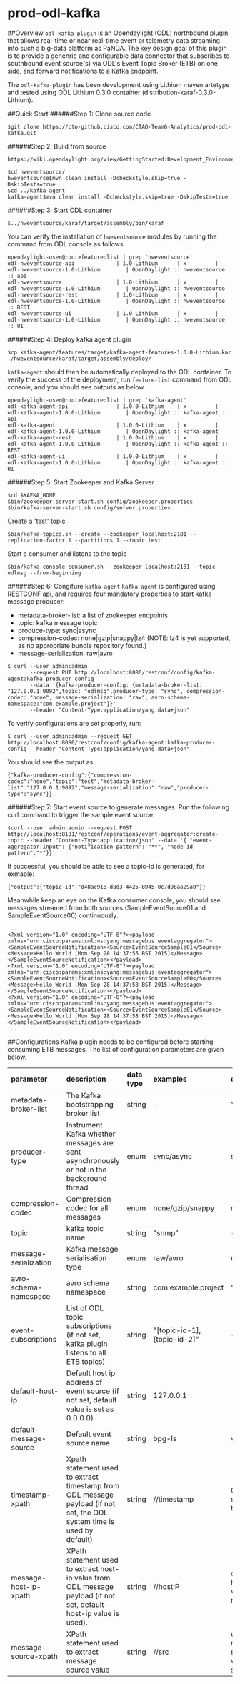 # prod-odl-kafka
##Overview
`odl-kafka-plugin` is an Opendaylight (ODL)  northbound plugin that allows real-time or near real-time event or telemetry data streaming into such a big-data platform as PaNDA. The key design goal of this plugin is to provide a genenric and configurable data connector that subscribes to southbound event source(s) via ODL's Event Topic Broker (ETB) on one side, and forward notifications to a Kafka endpoint.

The `odl-kafka-plugin` has been development using Lithium maven artetype and tested using ODL Lithium 0.3.0 container (distribution-karaf-0.3.0-Lithium). 

##Quick Start
######Step 1: Clone source code
```
$git clone https://cto-github.cisco.com/CTAO-Team6-Analytics/prod-odl-kafka.git
```

######Step 2: Build from source

```
https://wiki.opendaylight.org/view/GettingStarted:Development_Environment_Setup#Edit_your_.7E.2F.m2.2Fsettings.xml
```

```
$cd hweventsource/
hweventsource$mvn clean install -Dcheckstyle.skip=true -DskipTests=true
$cd ../kafka-agent 
kafka-agent$mvn clean install -Dcheckstyle.skip=true -DskipTests=true
```
######Step 3: Start ODL container
```
$../hweventsource/karaf/target/assembly/bin/karaf
```
You can verify the installation of `hweventsource` modules by running the command from ODL console as follows:
```
opendaylight-user@root>feature:list | grep 'hweventsource'
odl-hweventsource-api             | 1.0-Lithium      | x         | odl-hweventsource-1.0-Lithium        | OpenDaylight :: hweventsource :: api              
odl-hweventsource                 | 1.0-Lithium      | x         | odl-hweventsource-1.0-Lithium        | OpenDaylight :: hweventsource                     
odl-hweventsource-rest            | 1.0-Lithium      | x         | odl-hweventsource-1.0-Lithium        | OpenDaylight :: hweventsource :: REST             
odl-hweventsource-ui              | 1.0-Lithium      | x         | odl-hweventsource-1.0-Lithium        | OpenDaylight :: hweventsource :: UI               
```
######Step 4: Deploy kafka agent plugin
```
$cp kafka-agent/features/target/kafka-agent-features-1.0.0-Lithium.kar ./hweventsource/karaf/target/assembly/deploy/
```

`kafka-agent` should then be automatically deployed to the ODL container. To verify the success of the deployment, run `feature-list` command from ODL console, and you should see outputs as below.

```
opendaylight-user@root>feature:list | grep 'kafka-agent'
odl-kafka-agent-api               | 1.0.0-Lithium    | x         | odl-kafka-agent-1.0.0-Lithium        | OpenDaylight :: kafka-agent :: api                
odl-kafka-agent                   | 1.0.0-Lithium    | x         | odl-kafka-agent-1.0.0-Lithium        | OpenDaylight :: kafka-agent                       
odl-kafka-agent-rest              | 1.0.0-Lithium    | x         | odl-kafka-agent-1.0.0-Lithium        | OpenDaylight :: kafka-agent :: REST               
odl-kafka-agent-ui                | 1.0.0-Lithium    | x         | odl-kafka-agent-1.0.0-Lithium        | OpenDaylight :: kafka-agent :: UI 
```
######Step 5: Start Zookeeper and Kafka Server
```
$cd $KAFKA_HOME
$bin/zookeeper-server-start.sh config/zookeeper.properties
$bin/kafka-server-start.sh config/server.properties
```
Create a 'test' topic
```
$bin/kafka-topics.sh --create --zookeeper localhost:2181 --replication-factor 1 --partitions 1 --topic test
```
Start a consumer and listens to the topic
```
$bin/kafka-console-consumer.sh --zookeeper localhost:2181 --topic odlmsg --from-beginning
```
######Step 6: Congifure `kafka-agent`
`kafka-agent` is configured using RESTCONF api, and requires four mandatory properties to start kafka message producer:
 * metadata-broker-list: a list of zookeeper endpoints
 * topic: kafka message topic
 * produce-type: sync|async
 * compression-codec: none|gzip|snappy|lz4 (NOTE: lz4 is yet supported, as no appropriate bundle repository found.)
 * message-serialization: raw|avro

```
$ curl --user admin:admin 
       --request PUT http://localhost:8080/restconf/config/kafka-agent:kafka-producer-config 
       --data '{kafka-producer-config: {metadata-broker-list: "127.0.0.1:9092",topic: "odlmsg",producer-type: "sync", compression-codec: "none", message-serialization: "raw", avro-schema-namespace:"com.example.project"}}' 
       --header "Content-Type:application/yang.data+json"
```
To verify configurations are set properly, run:

```
$ curl --user admin:admin --request GET http://localhost:8080/restconf/config/kafka-agent:kafka-producer-config --header "Content-Type:application/yang.data+json"
```
You should see the output as:

```
{"kafka-producer-config":{"compression-codec":"none","topic":"test","metadata-broker-list":"127.0.0.1:9092","message-serialization":"raw","producer-type":"sync"}}
```

######Step 7: Start event source to generate messages.
Run the following curl command to trigger the sample event source. 
```
$curl --user admin:admin --request POST http://localhost:8181/restconf/operations/event-aggregator:create-topic --header "Content-Type:application/json" --data '{ "event-aggregator:input": {"notification-pattern": "**", "node-id-pattern":"*"}}'
```
If successful, you should be able to see a topic-id is generated, for exmaple:
```
{"output":{"topic-id":"d48ac918-d8d3-4425-8945-0c7d98aa29a0"}}
```

Meanwhile keep an eye on the Kafka consumer console, you should see messages streamed from both sources (SampleEventSource01 and SampleEventSource00) continuously. 

```
...
<?xml version="1.0" encoding="UTF-8"?><payload xmlns="urn:cisco:params:xml:ns:yang:messagebus:eventaggregator"><SampleEventSourceNotification><Source>EventSourceSample01</Source><Message>Hello World [Mon Sep 28 14:37:55 BST 2015]</Message></SampleEventSourceNotification></payload>
<?xml version="1.0" encoding="UTF-8"?><payload xmlns="urn:cisco:params:xml:ns:yang:messagebus:eventaggregator"><SampleEventSourceNotification><Source>EventSourceSample00</Source><Message>Hello World [Mon Sep 28 14:37:58 BST 2015]</Message></SampleEventSourceNotification></payload>
<?xml version="1.0" encoding="UTF-8"?><payload xmlns="urn:cisco:params:xml:ns:yang:messagebus:eventaggregator"><SampleEventSourceNotification><Source>EventSourceSample01</Source><Message>Hello World [Mon Sep 28 14:37:58 BST 2015]</Message></SampleEventSourceNotification></payload>
...
```


##Configurations
Kafka plugin needs to be configured before starting consuming ETB messages. The list of configuration parameters are given below.


| parameter     | description                   | data type |         examples      | default | mandatory |
|:--------------|:------------------------------|:----------|:----------------------|:--------|:----------|
| metadata-broker-list| The Kafka bootstrapping broker list | string |-|Yes|
|producer-type |Instrument Kafka whether messages are sent asynchronously or not in the background thread |enum	|sync/async|sync|Yes|
|compression-codec |Compression codec for all messages|enum|none/gzip/snappy|none|Yes|
|topic|kafka topic name|string|"snmp"|-|Yes|
|message-serialization |Kafka message serialisation type|enum|	raw/avro|raw|Yes|
|avro-schema-namespace|avro schema namespace|string|com.example.project|%s|Yes|
|event-subscriptions |List of ODL topic subscriptions (if not set, kafka plugin listens to all ETB topics)|string|"[topic-id-1],[topic-id-2]"|-|No|
|default-host-ip |Default host ip address of event source (if not set, default value is set as 0.0.0.0)|string|127.0.0.1|	|0.0.0.0|No|
|default-message-source|Default event source name |string|bpg-ls|<node-id> value|No|
|timestamp-xpath|Xpath statement used to extract timestamp from ODL message payload (if not set, the ODL system time is used by default)|string|//timestamp|ODL system timestamp|No|
|message-host-ip-xpath|XPath statement used to extract host-ip value from ODL message payload (if not set, default-host-ip value is used).|string|//hostIP|default-host-ip value if not set|No|
|message-source-xpath| XPath statement used to extract message source value|	string	|//src|	default-message-source value if set	|No |


   


